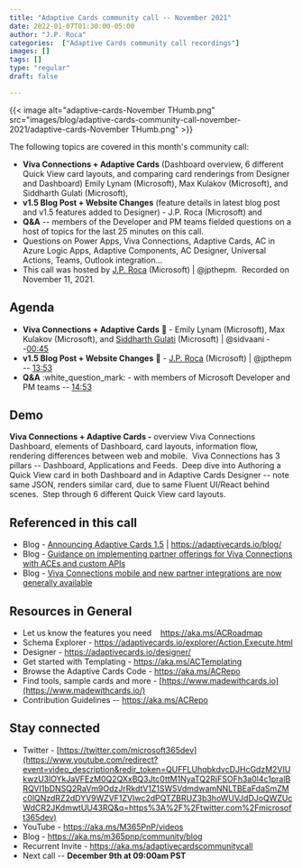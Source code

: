 ```yaml
---
title: "Adaptive Cards community call -- November 2021"
date: 2022-01-07T01:30:00-05:00
author: "J.P. Roca"
categories:  ["Adaptive Cards community call recordings"]
images: []
tags: []
type: "regular"
draft: false

---
```

{{< image alt="adaptive-cards-November THumb.png" src="images/blog/adaptive-cards-community-call-november-2021/adaptive-cards-November THumb.png" >}}

The following topics are covered in this month's community call:

- **Viva
Connections + Adaptive Cards** (Dashboard overview, 6 different Quick
View card layouts, and comparing card renderings from Designer and
Dashboard) Emily Lynam (Microsoft), Max Kulakov (Microsoft), and
Siddharth Gulati (Microsoft), 
- **v1.5 Blog Post + Website Changes**
(feature details in latest blog post and v1.5 features added to
Designer) - J.P. Roca (Microsoft) and 
- **Q&A** -- members of the
Developer and PM teams fielded questions on a host of topics for the
last 25 minutes on this call.
- Questions on Power Apps, Viva
Connections, Adaptive Cards, AC in Azure Logic Apps, Adaptive
Components, AC Designer, Universal Actions, Teams, Outlook
integration...
- This call was hosted by [J.P.
Roca](http://twitter.com/jpthepm) (Microsoft) \| \@jpthepm.  Recorded on
November 11, 2021.

## Agenda

-   **Viva Connections + Adaptive Cards** :handshake: - Emily Lynam
    (Microsoft), Max Kulakov (Microsoft), and [Siddharth
    Gulati](http://twitter.com/sidvaani) (Microsoft) \| \@sidvaani
    --[00:45](https://youtu.be/_qDFDMUouxE?t=45)
-   **v1.5 Blog Post + Website Changes** :loudspeaker: - [J.P.
    Roca](http://twitter.com/jpthepm) (Microsoft) \| \@jpthepm --
    [13:53](https://youtu.be/_qDFDMUouxE?t=833)
-   **Q&A** :white_question_mark: - with members of Microsoft Developer
    and PM teams -- [14:53](https://youtu.be/_qDFDMUouxE?t=873)

## Demo

**Viva Connections + Adaptive Cards -** overview Viva Connections
Dashboard, elements of Dashboard, card layouts, information flow,
rendering differences between web and mobile.  Viva Connections has 3
pillars -- Dashboard, Applications and Feeds.  Deep dive into Authoring
a Quick View card in both Dashboard and in Adaptive Cards Designer --
note same JSON, renders similar card, due to same Fluent UI/React behind
scenes.  Step through 6 different Quick View card layouts. 

## Referenced in this call

-   Blog - [Announcing Adaptive Cards
    1.5](https://adaptivecards.io/blog/2021/Announcing-1.5/) \|
    <https://adaptivecards.io/blog/>
-   Blog - [Guidance on implementing partner offerings for Viva
    Connections with ACEs and custom
    APIs](https://devblogs.microsoft.com/microsoft365dev/guidance-on-implementing-partner-offerings-for-viva-connections-with-aces-and-custom-apis/) 
-   Blog - [Viva Connections mobile and new partner integrations are now
    generally
    available](https://techcommunity.microsoft.com/t5/microsoft-viva-blog/viva-connections-mobile-and-new-partner-integrations-are-now/ba-p/2932217) 

## Resources in General

-   Let us know the features you need    <https://aka.ms/ACRoadmap>
-   Schema Explorer
    - <https://adaptivecards.io/explorer/Action.Execute.html>
-   Designer - <https://adaptivecards.io/designer/> 
-   Get started with Templating - <https://aka.ms/ACTemplating>
-   Browse the Adaptive Cards Code - <https://aka.ms/ACRepo>
-   Find tools, sample cards and more
    - [https://www.madewithcards.io](https://www.madewithcards.io/)
-   Contribution Guidelines -- <https://aka.ms/ACRepo> 

## Stay connected

-   Twitter
    - [https://twitter.com/microsoft365dev](https://www.youtube.com/redirect?event=video_description&redir_token=QUFFLUhqbkdvcDJHcGdzM2VIUkwzU3lOYkJaVFEzM0Q2QXxBQ3Jtc0ttM1NyaTQ2RjFSOFh3a0l4c1pralBRQVI1bDNSQ2RaVm9OdzJrRkdtV1Z1SW5VdmdwamNNLTBEaFdaSmZMc0lQNzdRZ2dDYV9WZVF1ZVIwc2dPQTZBRUZ3b3hoWUVJdDJoQWZUcWdCR2JKdmwtUU43RQ&q=https%3A%2F%2Ftwitter.com%2Fmicrosoft365dev)​
-   YouTube - <https://aka.ms/M365PnP/videos>​
-   Blog - <https://aka.ms/m365pnp/community/blog>
-   Recurrent Invite - <https://aka.ms/adaptivecardscommunitycall>
-   Next call -- **December 9th at 09:00am PST**